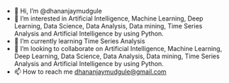 - 👋 Hi, I’m @dhananjaymudgule
- 👀 I’m interested in Artificial Intelligence, Machine Learning, Deep Learning, Data Science, Data Analysis, Data mining, Time Series Analysis and Artificial Intelligence by using Python.
- 🌱 I’m currently learning Time Series Analysis
- 💞️ I’m looking to collaborate on Artificial Intelligence, Machine Learning, Deep Learning, Data Science, Data Analysis, Data mining, Time Series Analysis and Artificial Intelligence by using Python. 
- 📫 How to reach me dhananjaymudgule@gmail.com

<!---
dhananjaymudgule/dhananjaymudgule is a ✨ special ✨ repository because its `README.md` (this file) appears on your GitHub profile.
You can click the Preview link to take a look at your changes.
--->
